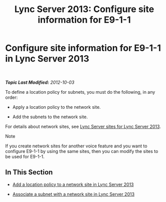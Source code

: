 ﻿---
title: 'Lync Server 2013: Configure site information for E9-1-1'
TOCTitle: Configure site information for E9-1-1
ms:assetid: 3373be5c-0a99-437d-9604-05194a96c31e
ms:mtpsurl: https://technet.microsoft.com/en-us/library/Gg425828(v=OCS.15)
ms:contentKeyID: 48183824
ms.date: 07/23/2014
mtps_version: v=OCS.15
---

<div data-xmlns="http://www.w3.org/1999/xhtml">

<div class="topic" data-xmlns="http://www.w3.org/1999/xhtml" data-msxsl="urn:schemas-microsoft-com:xslt" data-cs="http://msdn.microsoft.com/en-us/">

<div data-asp="http://msdn2.microsoft.com/asp">

# Configure site information for E9-1-1 in Lync Server 2013

</div>

<div id="mainSection">

<div id="mainBody">

<span> </span>

_**Topic Last Modified:** 2012-10-03_

To define a location policy for subnets, you must do the following, in any order:

  - Apply a location policy to the network site.

  - Add the subnets to the network site.

For details about network sites, see [Lync Server sites for Lync Server 2013](lync-server-2013-sites.md).

<div class="alert">


> [!NOTE]
> If you create network sites for another voice feature and you want to configure E9-1-1 by using the same sites, then you can modify the sites to be used for E9-1-1.



</div>

<div>

## In This Section

  - [Add a location policy to a network site in Lync Server 2013](lync-server-2013-add-a-location-policy-to-a-network-site.md)

  - [Associate a subnet with a network site in Lync Server 2013](lync-server-2013-associate-a-subnet-with-a-network-site.md)

</div>

</div>

<span> </span>

</div>

</div>

</div>

